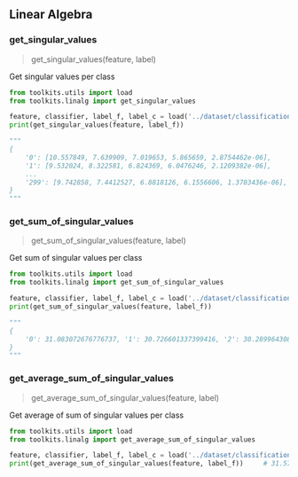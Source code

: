 ## Linear Algebra

### get_singular_values

> get_singular_values(feature, label)

 Get singular values per class

``` python
from toolkits.utils import load
from toolkits.linalg import get_singular_values

feature, classifier, label_f, label_c = load('../dataset/classification300.npz')
print(get_singular_values(feature, label_f))

"""
{
    '0': [10.557849, 7.639909, 7.019653, 5.865659, 2.8754462e-06],
    '1': [9.532024, 8.322581, 6.824369, 6.0476246, 2.1209382e-06],
    ...
    '299': [9.742858, 7.4412527, 6.8818126, 6.1556606, 1.3703436e-06],
}
"""
```

### get_sum_of_singular_values

> get_sum_of_singular_values(feature, label)

Get sum of singular values per class

``` python
from toolkits.utils import load
from toolkits.linalg import get_sum_of_singular_values

feature, classifier, label_f, label_c = load('../dataset/classification300.npz')
print(get_sum_of_singular_values(feature, label_f))

"""
{
    '0': 31.083072676776737, '1': 30.726601337399416, '2': 30.28996430842676, ...
}
"""
```

### get_average_sum_of_singular_values

> get_average_sum_of_singular_values(feature, label)

Get average of sum of singular values per class

``` python
from toolkits.utils import load
from toolkits.linalg import get_average_sum_of_singular_values

feature, classifier, label_f, label_c = load('../dataset/classification300.npz')
print(get_average_sum_of_singular_values(feature, label_f))     # 31.572425177141117
```
